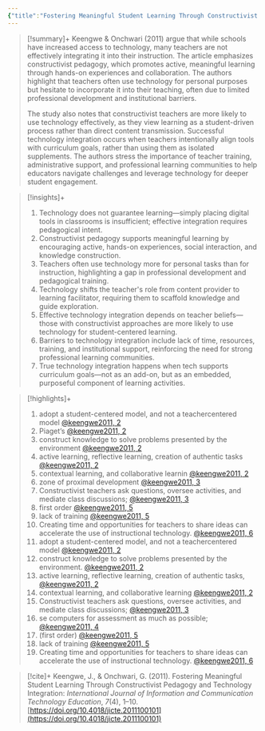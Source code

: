 ```yaml
---
{"title":"Fostering Meaningful Student Learning Through Constructivist Pedagogy and Technology Integration","authors":["[[Jared Keengwe]]","[[Grace Onchwari]]"],"date":"2011-10-01","processed":true,"dg-publish":true,"tags":["conceptual","constructivism","pedagogy","technology"],"zotero":"zotero://select/library/items/K9I2SD8D","permalink":"/20-literature-notes/keengwe2011/","dgPassFrontmatter":true}
---
```



> [!summary]+
> Keengwe & Onchwari (2011) argue that while schools have increased access to technology, many teachers are not effectively integrating it into their instruction. The article emphasizes constructivist pedagogy, which promotes active, meaningful learning through hands-on experiences and collaboration. The authors highlight that teachers often use technology for personal purposes but hesitate to incorporate it into their teaching, often due to limited professional development and institutional barriers.  
>  
> The study also notes that constructivist teachers are more likely to use technology effectively, as they view learning as a student-driven process rather than direct content transmission. Successful technology integration occurs when teachers intentionally align tools with curriculum goals, rather than using them as isolated supplements. The authors stress the importance of teacher training, administrative support, and professional learning communities to help educators navigate challenges and leverage technology for deeper student engagement.

> [!insights]+
> 1. Technology does not guarantee learning—simply placing digital tools in classrooms is insufficient; effective integration requires pedagogical intent.
> 2. Constructivist pedagogy supports meaningful learning by encouraging active, hands-on experiences, social interaction, and knowledge construction.
> 3. Teachers often use technology more for personal tasks than for instruction, highlighting a gap in professional development and pedagogical training.
> 4. Technology shifts the teacher's role from content provider to learning facilitator, requiring them to scaffold knowledge and guide exploration.
> 5. Effective technology integration depends on teacher beliefs—those with constructivist approaches are more likely to use technology for student-centered learning.
> 6. Barriers to technology integration include lack of time, resources, training, and institutional support, reinforcing the need for strong professional learning communities.
> 7. True technology integration happens when tech supports curriculum goals—not as an add-on, but as an embedded, purposeful component of learning activities.

> [!highlights]+ 
> 1. adopt a student-centered model, and not a teachercentered model [@keengwe2011, 2](zotero://open-pdf/library/items/RTHFJTAY?page=2&annotation=5ANKEHXJ)
> 3. Piaget’s [@keengwe2011, 2](zotero://open-pdf/library/items/RTHFJTAY?page=2&annotation=I78GY2FF)
> 4. construct knowledge to solve problems presented by the environment [@keengwe2011, 2](zotero://open-pdf/library/items/RTHFJTAY?page=2&annotation=JICDMIZX)
> 6. active learning, reflective learning, creation of authentic tasks [@keengwe2011, 2](zotero://open-pdf/library/items/RTHFJTAY?page=2&annotation=TDCDYD7G)
> 8. contextual learning, and collaborative learnin [@keengwe2011, 2](zotero://open-pdf/library/items/RTHFJTAY?page=2&annotation=PGTI2VVA)
> 10. zone of proximal development [@keengwe2011, 3](zotero://open-pdf/library/items/RTHFJTAY?page=3&annotation=GWRN3XUF)
> 11. Constructivist teachers ask questions, oversee activities, and mediate class discussions; [@keengwe2011, 3](zotero://open-pdf/library/items/RTHFJTAY?page=3&annotation=NAD4S8HH)
> 14. first order [@keengwe2011, 5](zotero://open-pdf/library/items/RTHFJTAY?page=5&annotation=XUUMB96G)
> 15. lack of training [@keengwe2011, 5](zotero://open-pdf/library/items/RTHFJTAY?page=5&annotation=8QQHGZDR)
> 16. Creating time and opportunities for teachers to share ideas can accelerate the use of instructional technology. [@keengwe2011, 6](zotero://open-pdf/library/items/RTHFJTAY?page=6&annotation=7LNIX5ZR)
> 18. adopt a student-centered model, and not a teachercentered model [@keengwe2011, 2](zotero://open-pdf/library/items/RTHFJTAY?page=2&annotation=highlight-p2x267y542)
> 20. construct knowledge to solve problems presented by the environment. [@keengwe2011, 2](zotero://open-pdf/library/items/RTHFJTAY?page=2&annotation=highlight-p2x267y234)
> 22. active learning, reflective learning, creation of authentic tasks, [@keengwe2011, 2](zotero://open-pdf/library/items/RTHFJTAY?page=2&annotation=highlight-p2x267y138)
> 24. contextual learning, and collaborative learning [@keengwe2011, 2](zotero://open-pdf/library/items/RTHFJTAY?page=2&annotation=highlight-p2x267y126)
> 27. Constructivist teachers ask questions, oversee activities, and mediate class discussions; [@keengwe2011, 3](zotero://open-pdf/library/items/RTHFJTAY?page=3&annotation=highlight-p3x249y566)
> 30. se computers for assessment as much as possible;  [@keengwe2011, 4](zotero://open-pdf/library/items/RTHFJTAY?page=4&annotation=highlight-p4x267y602)
> 31. (first order) [@keengwe2011, 5](zotero://open-pdf/library/items/RTHFJTAY?page=5&annotation=highlight-p5x91y390)
> 32. lack of training [@keengwe2011, 5](zotero://open-pdf/library/items/RTHFJTAY?page=5&annotation=highlight-p5x314y362)
> 33. Creating time and opportunities for teachers to share ideas can accelerate the use of instructional technology. [@keengwe2011, 6](zotero://open-pdf/library/items/RTHFJTAY?page=6&annotation=highlight-p6x267y294)

> [!cite]+
> Keengwe, J., & Onchwari, G. (2011). Fostering Meaningful Student Learning Through Constructivist Pedagogy and Technology Integration: _International Journal of Information and Communication Technology Education_, _7_(4), 1–10. [https://doi.org/10.4018/jicte.2011100101](https://doi.org/10.4018/jicte.2011100101)
